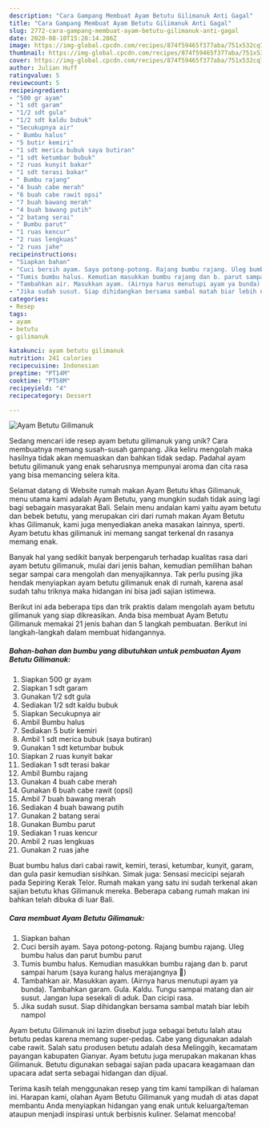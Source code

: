 ```yaml
---
description: "Cara Gampang Membuat Ayam Betutu Gilimanuk Anti Gagal"
title: "Cara Gampang Membuat Ayam Betutu Gilimanuk Anti Gagal"
slug: 2772-cara-gampang-membuat-ayam-betutu-gilimanuk-anti-gagal
date: 2020-08-10T15:28:14.286Z
image: https://img-global.cpcdn.com/recipes/874f59465f377aba/751x532cq70/ayam-betutu-gilimanuk-foto-resep-utama.jpg
thumbnail: https://img-global.cpcdn.com/recipes/874f59465f377aba/751x532cq70/ayam-betutu-gilimanuk-foto-resep-utama.jpg
cover: https://img-global.cpcdn.com/recipes/874f59465f377aba/751x532cq70/ayam-betutu-gilimanuk-foto-resep-utama.jpg
author: Julian Huff
ratingvalue: 5
reviewcount: 5
recipeingredient:
- "500 gr ayam"
- "1 sdt garam"
- "1/2 sdt gula"
- "1/2 sdt kaldu bubuk"
- "Secukupnya air"
- " Bumbu halus"
- "5 butir kemiri"
- "1 sdt merica bubuk saya butiran"
- "1 sdt ketumbar bubuk"
- "2 ruas kunyit bakar"
- "1 sdt terasi bakar"
- " Bumbu rajang"
- "4 buah cabe merah"
- "6 buah cabe rawit opsi"
- "7 buah bawang merah"
- "4 buah bawang putih"
- "2 batang serai"
- " Bumbu parut"
- "1 ruas kencur"
- "2 ruas lengkuas"
- "2 ruas jahe"
recipeinstructions:
- "Siapkan bahan"
- "Cuci bersih ayam. Saya potong-potong. Rajang bumbu rajang. Uleg bumbu halus dan parut bumbu parut"
- "Tumis bumbu halus. Kemudian masukkan bumbu rajang dan b. parut sampai harum (saya kurang halus merajangnya 🤭)"
- "Tambahkan air. Masukkan ayam. (Airnya harus menutupi ayam ya bunda). Tambahkan garam. Gula. Kaldu. Tungu sampai matang dan air susut. Jangan lupa sesekali di aduk. Dan cicipi rasa."
- "Jika sudah susut. Siap dihidangkan bersama sambal matah biar lebih nampol"
categories:
- Resep
tags:
- ayam
- betutu
- gilimanuk

katakunci: ayam betutu gilimanuk 
nutrition: 241 calories
recipecuisine: Indonesian
preptime: "PT14M"
cooktime: "PT58M"
recipeyield: "4"
recipecategory: Dessert

---
```



![Ayam Betutu Gilimanuk](https://img-global.cpcdn.com/recipes/874f59465f377aba/751x532cq70/ayam-betutu-gilimanuk-foto-resep-utama.jpg)

Sedang mencari ide resep ayam betutu gilimanuk yang unik? Cara membuatnya memang susah-susah gampang. Jika keliru mengolah maka hasilnya tidak akan memuaskan dan bahkan tidak sedap. Padahal ayam betutu gilimanuk yang enak seharusnya mempunyai aroma dan cita rasa yang bisa memancing selera kita.

Selamat datang di Website rumah makan Ayam Betutu khas Gilimanuk, menu utama kami adalah Ayam Betutu, yang mungkin sudah tidak asing lagi bagi sebagain masyarakat Bali. Selain menu andalan kami yaitu ayam betutu dan bebek betutu, yang merupakan ciri dari rumah makan Ayam Betutu khas Gilimanuk, kami juga menyediakan aneka masakan lainnya, sperti. Ayam betutu khas gilimanuk ini memang sangat terkenal dn rasanya memang enak.

Banyak hal yang sedikit banyak berpengaruh terhadap kualitas rasa dari ayam betutu gilimanuk, mulai dari jenis bahan, kemudian pemilihan bahan segar sampai cara mengolah dan menyajikannya. Tak perlu pusing jika hendak menyiapkan ayam betutu gilimanuk enak di rumah, karena asal sudah tahu triknya maka hidangan ini bisa jadi sajian istimewa.


Berikut ini ada beberapa tips dan trik praktis dalam mengolah ayam betutu gilimanuk yang siap dikreasikan. Anda bisa membuat Ayam Betutu Gilimanuk memakai 21 jenis bahan dan 5 langkah pembuatan. Berikut ini langkah-langkah dalam membuat hidangannya.

<!--inarticleads1-->

##### Bahan-bahan dan bumbu yang dibutuhkan untuk pembuatan Ayam Betutu Gilimanuk:

1. Siapkan 500 gr ayam
1. Siapkan 1 sdt garam
1. Gunakan 1/2 sdt gula
1. Sediakan 1/2 sdt kaldu bubuk
1. Siapkan Secukupnya air
1. Ambil  Bumbu halus
1. Sediakan 5 butir kemiri
1. Ambil 1 sdt merica bubuk (saya butiran)
1. Gunakan 1 sdt ketumbar bubuk
1. Siapkan 2 ruas kunyit bakar
1. Sediakan 1 sdt terasi bakar
1. Ambil  Bumbu rajang
1. Gunakan 4 buah cabe merah
1. Gunakan 6 buah cabe rawit (opsi)
1. Ambil 7 buah bawang merah
1. Sediakan 4 buah bawang putih
1. Gunakan 2 batang serai
1. Gunakan  Bumbu parut
1. Sediakan 1 ruas kencur
1. Ambil 2 ruas lengkuas
1. Gunakan 2 ruas jahe


Buat bumbu halus dari cabai rawit, kemiri, terasi, ketumbar, kunyit, garam, dan gula pasir kemudian sisihkan. Simak juga: Sensasi mecicipi sejarah pada Sepiring Kerak Telor. Rumah makan yang satu ini sudah terkenal akan sajian betutu khas Gilimanuk mereka. Beberapa cabang rumah makan ini bahkan telah dibuka di luar Bali. 

<!--inarticleads2-->

##### Cara membuat Ayam Betutu Gilimanuk:

1. Siapkan bahan
1. Cuci bersih ayam. Saya potong-potong. Rajang bumbu rajang. Uleg bumbu halus dan parut bumbu parut
1. Tumis bumbu halus. Kemudian masukkan bumbu rajang dan b. parut sampai harum (saya kurang halus merajangnya 🤭)
1. Tambahkan air. Masukkan ayam. (Airnya harus menutupi ayam ya bunda). Tambahkan garam. Gula. Kaldu. Tungu sampai matang dan air susut. Jangan lupa sesekali di aduk. Dan cicipi rasa.
1. Jika sudah susut. Siap dihidangkan bersama sambal matah biar lebih nampol


Ayam betutu Gilimanuk ini lazim disebut juga sebagai betutu lalah atau betutu pedas karena memang super-pedas. Cabe yang digunakan adalah cabe rawit. Salah satu produsen betutu adalah desa Melinggih, kecamatam payangan kabupaten Gianyar. Ayam betutu juga merupakan makanan khas Gilimanuk. Betutu digunakan sebagai sajian pada upacara keagamaan dan upacara adat serta sebagai hidangan dan dijual. 

Terima kasih telah menggunakan resep yang tim kami tampilkan di halaman ini. Harapan kami, olahan Ayam Betutu Gilimanuk yang mudah di atas dapat membantu Anda menyiapkan hidangan yang enak untuk keluarga/teman ataupun menjadi inspirasi untuk berbisnis kuliner. Selamat mencoba!
